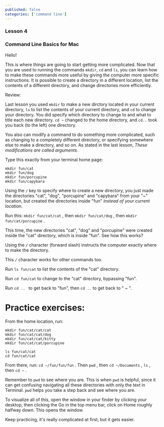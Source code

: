```yaml
---
published: false
categories: ['command line']
---
```


### Lesson 4

### Command Line Basics for Mac


Hello! 

This is where things are going to start getting more complicated. Now that you are used to running the commands `mkdir`, `cd` and `ls`, you can learn how to make these commands more useful by giving the computer more specific instructions. It is possible to create a directory in a different location, list the contents of a different directory, and change directories more efficiently.

Review:

Last lesson you used `mkdir` to make a new dirctory located in your current directory, `ls` to list the contents of your current directory, and `cd` to change your directory. You did specify which directory to change to and what to title each new directory. `cd ~` changed to the home directory, and `cd..` took you back (to the left) one directory. 

You also can modify a command to do something more complicated, such as changing to a completely different directory, or specifying somewhere else to make a directory, and so on. As stated in the last lesson, *These modifications are called arguments*.

Type this exactly from your terminal home page: 

```
mkdir fun/cat
mkdir fun/dog
mkdir fun/porcupine
mkdir fun/capybara
```

Using the `/` key to specify where to create a new directory, you just made the directories "cat", "dog", "porcupine" and "capybara" from your "~" location, but created the directories inside "fun" *instead of your current location*. 

Run this: `mkdir fun/cat/cat` , then `mkdir fun/cat/dog` , then `mkdir fun/cat/porcupine` .

This time, the new directories "cat", "dog" and "porcupine" were created inside the "cat" directory, which is inside "fun". See how this works? 

Using the `/` character (forward slash) instructs the computer exactly where to make the directory.  

This `/` character works for other commands too.

Run `ls fun/cat` to list the contents of the "cat" directory.  

Run `cd fun/cat` to change to the "cat" directory, bypassing "fun".

Run `cd .. ` to get back to "fun", then `cd ..` to get back to " ~ ".

# Practice exercises:

From the home location, run: 
```
mkdir fun/cat/cat/cat
mkdir fun/cat/cat/dog
mkdir fun/cat/cat/kitty
mkdir fun/cat/cat/porcupine
```

```
ls fun/cat/cat  
cd fun/cat/cat
```

From there, run: `cd ~/fun/fun/fun` . Then `pwd` , then `cd ~/Documents` , `ls` , then `cd ~` . 


Remember to `pwd` to see where you are. This is when `pwd` is helpful, since it can get confusing navigating all these directories with only the text in Terminal. `pwd` helps you take a step back and see where you are.   

To visualize all of this, open the window in your finder by clicking your desktop, then clicking the Go in the top menu bar, click on Home roughly halfway down. This opens the window. 



Keep practicing, it's really complicated at first, but it gets easier.

